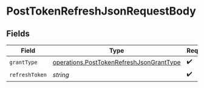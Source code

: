 # PostTokenRefreshJsonRequestBody


## Fields

| Field                                                                                                | Type                                                                                                 | Required                                                                                             | Description                                                                                          |
| ---------------------------------------------------------------------------------------------------- | ---------------------------------------------------------------------------------------------------- | ---------------------------------------------------------------------------------------------------- | ---------------------------------------------------------------------------------------------------- |
| `grantType`                                                                                          | [operations.PostTokenRefreshJsonGrantType](../../models/operations/posttokenrefreshjsongranttype.md) | :heavy_check_mark:                                                                                   | N/A                                                                                                  |
| `refreshToken`                                                                                       | *string*                                                                                             | :heavy_check_mark:                                                                                   | N/A                                                                                                  |